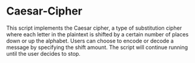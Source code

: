 # Caesar-Cipher
This script implements the Caesar cipher, a type of substitution cipher where each letter in the plaintext  is shifted by a certain number of places down or up the alphabet. Users can choose to encode or decode  a message by specifying the shift amount. The script will continue running until the user decides to stop.
